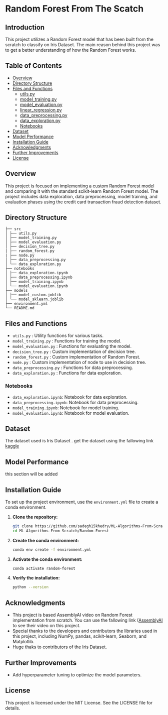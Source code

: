 # Random Forest From The Scatch


## Introduction

This project utilizes a Random Forest model that has been built from the scratch to classify on Iris Dataset. The main reason behind this project was to get a better understanding of how the Random Forest works.

## Table of Contents

- [Overview](#overview)
- [Directory Structure](#directory-structure)
- [Files and Functions](#files-and-functions)
  - [utils.py](#utilspy)
  - [model_training.py](#model_trainingpy)
  - [model_evaluation.py](#model_evaluationpy)
  - [linear_regression.py](#linear_regressionpy)
  - [data_preprocessing.py](#data_preprocessingpy)
  - [data_exploration.py](#data_explorationpy)
  - [Notebooks](#notebooks)
- [Dataset](#dataset)
- [Model Performance](#model-performance)
- [Installation Guide](#installation-guide)
- [Acknowledgments](#acknowledgments)
- [Further Improvements](#further-improvements)
- [License](#license)

## Overview

This project is focused on implementing a custom Random Forest model and comparing it with the standard scikit-learn Random Forest model. The project includes data exploration, data preprocessing, model training, and evaluation phases using the credit card transaction fraud detection dataset.

## Directory Structure
```
├── src
│ ├── utils.py
│ ├── model_training.py
│ ├── model_evaluation.py
│ ├── decision_tree.py
| ├── random_forest.py
| ├── node.py
│ ├── data_preprocessing.py
│ └── data_exploration.py
├── notebooks
│ ├── data_exploration.ipynb
│ ├── data_preprocessing.ipynb
│ ├── model_training.ipynb
│ └── model_evaluation.ipynb
├── models
│ ├── model_custom.joblib
│ └── model_sklearn.joblib
├── environment.yml
└── README.md
```
## Files and Functions

- `utils.py` : Utility functions for various tasks.
- `model_training.py` : Functions for training the model.
- `model_evaluation.py` : Functions for evaluating the model.
- `decision_tree.py` : Custom implementation of decision tree.
- `random_forest.py` : Custom implementation of Random Forest.
- `node.py` : Custom implementation of node to use in decision tree.
- `data_preprocessing.py` : Functions for data preprocessing.
- `data_exploration.py` : Functions for data exploration.



### Notebooks

- `data_exploration.ipynb`: Notebook for data exploration.
- `data_preprocessing.ipynb`: Notebook for data preprocessing.
- `model_training.ipynb`: Notebook for model training.
- `model_evaluation.ipynb`: Notebook for model evaluation.

## Dataset

The dataset used is Iris Dataset . get the dataset using the fallowing link [kaggle](https://www.kaggle.com/datasets/arshid/iris-flower-dataset)

## Model Performance

this section will be added

## Installation Guide

To set up the project environment, use the `environment.yml` file to create a conda environment.

1. **Clone the repository:**

    ```bash
    git clone https://github.com/sadegh15khedry/ML-Algorithms-From-Scratch.git
    cd ML-Algorithms-From-Scratch/Random-Forest
    ```

2. **Create the conda environment:**

    ```bash
    conda env create -f environment.yml
    ```

3. **Activate the conda environment:**

    ```bash
    conda activate random-forest
    ```

4. **Verify the installation:**

    ```bash
    python --version
    ```


## Acknowledgments

- This project is based AssemblyAI video on Random Forest implementation from scratch. You can use the fallowing link ([AssemblyAI](https://www.youtube.com/watch?v=kFwe2ZZU7yw&list=PLcWfeUsAys2k_xub3mHks85sBHZvg24Jd&index=6) to see their video on this project. 
- Special thanks to the developers and contributors the libraries used in this project, including NumPy, pandas, scikit-learn, Seaborn, and Matplotlib.
- Huge thaks to contributors of the Iris Dataset.

## Further Improvements

- Add hyperparameter tuning to optimize the model parameters.


  
## License
This project is licensed under the MIT License. See the LICENSE file for details.


